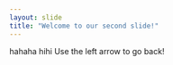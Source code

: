 ```yaml
---
layout: slide
title: "Welcome to our second slide!"
---
```

hahaha hihi
Use the left arrow to go back!